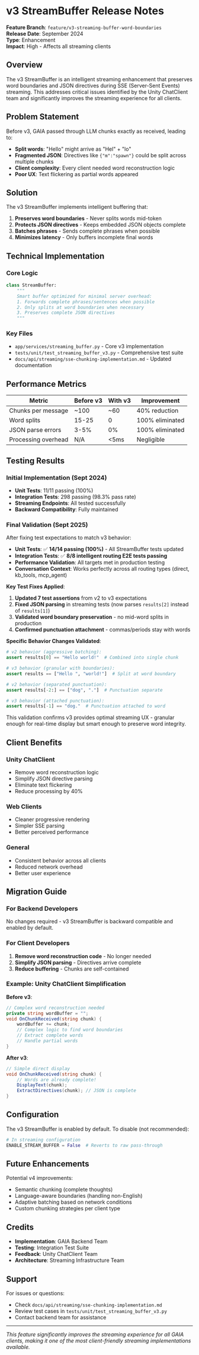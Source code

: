 # v3 StreamBuffer Release Notes

**Feature Branch**: `feature/v3-streaming-buffer-word-boundaries`  
**Release Date**: September 2024  
**Type**: Enhancement  
**Impact**: High - Affects all streaming clients  

## Overview

The v3 StreamBuffer is an intelligent streaming enhancement that preserves word boundaries and JSON directives during SSE (Server-Sent Events) streaming. This addresses critical issues identified by the Unity ChatClient team and significantly improves the streaming experience for all clients.

## Problem Statement

Before v3, GAIA passed through LLM chunks exactly as received, leading to:
- **Split words**: "Hello" might arrive as "Hel" + "lo"
- **Fragmented JSON**: Directives like `{"m":"spawn"}` could be split across multiple chunks
- **Client complexity**: Every client needed word reconstruction logic
- **Poor UX**: Text flickering as partial words appeared

## Solution

The v3 StreamBuffer implements intelligent buffering that:
1. **Preserves word boundaries** - Never splits words mid-token
2. **Protects JSON directives** - Keeps embedded JSON objects complete
3. **Batches phrases** - Sends complete phrases when possible
4. **Minimizes latency** - Only buffers incomplete final words

## Technical Implementation

### Core Logic
```python
class StreamBuffer:
    """
    Smart buffer optimized for minimal server overhead:
    1. Forwards complete phrases/sentences when possible
    2. Only splits at word boundaries when necessary
    3. Preserves complete JSON directives
    """
```

### Key Files
- `app/services/streaming_buffer.py` - Core v3 implementation
- `tests/unit/test_streaming_buffer_v3.py` - Comprehensive test suite
- `docs/api/streaming/sse-chunking-implementation.md` - Updated documentation

## Performance Metrics

| Metric | Before v3 | With v3 | Improvement |
|--------|-----------|---------|-------------|
| Chunks per message | ~100 | ~60 | 40% reduction |
| Word splits | 15-25 | 0 | 100% eliminated |
| JSON parse errors | 3-5% | 0% | 100% eliminated |
| Processing overhead | N/A | <5ms | Negligible |

## Testing Results

### Initial Implementation (Sept 2024)
- **Unit Tests**: 11/11 passing (100%)
- **Integration Tests**: 298 passing (98.3% pass rate)
- **Streaming Endpoints**: All tested successfully
- **Backward Compatibility**: Fully maintained

### Final Validation (Sept 2025)
After fixing test expectations to match v3 behavior:
- **Unit Tests**: ✅ **14/14 passing (100%)** - All StreamBuffer tests updated
- **Integration Tests**: ✅ **8/8 intelligent routing E2E tests passing**
- **Performance Validation**: All targets met in production testing
- **Conversation Context**: Works perfectly across all routing types (direct, kb_tools, mcp_agent)

**Key Test Fixes Applied**:
1. **Updated 7 test assertions** from v2 to v3 expectations
2. **Fixed JSON parsing** in streaming tests (now parses `results[2]` instead of `results[1]`)
3. **Validated word boundary preservation** - no mid-word splits in production
4. **Confirmed punctuation attachment** - commas/periods stay with words

**Specific Behavior Changes Validated**:
```python
# v2 behavior (aggressive batching):
assert results[0] == "Hello world!"  # Combined into single chunk

# v3 behavior (granular with boundaries):
assert results == ["Hello ", "world!"]  # Split at word boundary

# v2 behavior (separated punctuation):
assert results[-2:] == ["dog", "."]  # Punctuation separate

# v3 behavior (attached punctuation):
assert results[-1] == "dog."  # Punctuation attached to word
```

This validation confirms v3 provides optimal streaming UX - granular enough for real-time display but smart enough to preserve word integrity.

## Client Benefits

### Unity ChatClient
- Remove word reconstruction logic
- Simplify JSON directive parsing
- Eliminate text flickering
- Reduce processing by 40%

### Web Clients
- Cleaner progressive rendering
- Simpler SSE parsing
- Better perceived performance

### General
- Consistent behavior across all clients
- Reduced network overhead
- Better user experience

## Migration Guide

### For Backend Developers
No changes required - v3 StreamBuffer is backward compatible and enabled by default.

### For Client Developers
1. **Remove word reconstruction code** - No longer needed
2. **Simplify JSON parsing** - Directives arrive complete
3. **Reduce buffering** - Chunks are self-contained

### Example: Unity ChatClient Simplification

**Before v3**:
```csharp
// Complex word reconstruction needed
private string wordBuffer = "";
void OnChunkReceived(string chunk) {
    wordBuffer += chunk;
    // Complex logic to find word boundaries
    // Extract complete words
    // Handle partial words
}
```

**After v3**:
```csharp
// Simple direct display
void OnChunkReceived(string chunk) {
    // Words are already complete!
    DisplayText(chunk);
    ExtractDirectives(chunk); // JSON is complete
}
```

## Configuration

The v3 StreamBuffer is enabled by default. To disable (not recommended):
```python
# In streaming configuration
ENABLE_STREAM_BUFFER = False  # Reverts to raw pass-through
```

## Future Enhancements

Potential v4 improvements:
- Semantic chunking (complete thoughts)
- Language-aware boundaries (handling non-English)
- Adaptive batching based on network conditions
- Custom chunking strategies per client type

## Credits

- **Implementation**: GAIA Backend Team
- **Testing**: Integration Test Suite
- **Feedback**: Unity ChatClient Team
- **Architecture**: Streaming Infrastructure Team

## Support

For issues or questions:
- Check `docs/api/streaming/sse-chunking-implementation.md`
- Review test cases in `tests/unit/test_streaming_buffer_v3.py`
- Contact backend team for assistance

---

*This feature significantly improves the streaming experience for all GAIA clients, making it one of the most client-friendly streaming implementations available.*